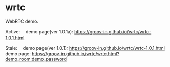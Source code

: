 # wrtc
WebRTC demo.

Active:
　demo page(ver 1.0.1a): https://groov-in.github.io/wrtc/wrtc-1.0.1.html

Stale:
　demo page(ver 1.0.1): https://groov-in.github.io/wrtc/wrtc-1.0.1.html
　demo page: https://groov-in.github.io/wrtc/wrtc.html?demo_room:demo_password
